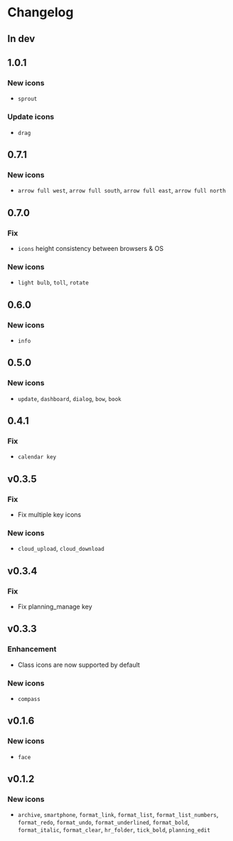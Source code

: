 # Changelog

## In dev

## 1.0.1
### New icons
- `sprout`
### Update icons
- `drag`

## 0.7.1
### New icons
- `arrow full west`, `arrow full south`, `arrow full east`, `arrow full north`

## 0.7.0
### Fix
- `icons` height consistency between browsers & OS
### New icons
- `light bulb`, `toll`, `rotate`

## 0.6.0
### New icons
- `info`

## 0.5.0
### New icons
- `update`, `dashboard`, `dialog`, `bow`, `book`

## 0.4.1
### Fix
- `calendar key`

## v0.3.5
### Fix
- Fix multiple key icons
### New icons
- `cloud_upload`, `cloud_download`

## v0.3.4
### Fix
- Fix planning_manage key

## v0.3.3
### Enhancement
- Class icons are now supported by default
### New icons
- `compass`

## v0.1.6

### New icons
- `face`

## v0.1.2

### New icons
- `archive`, `smartphone`, `format_link`, `format_list`, `format_list_numbers`, `format_redo`, `format_undo`, `format_underlined`, `format_bold`, `format_italic`, `format_clear`, `hr_folder`, `tick_bold`, `planning_edit`
